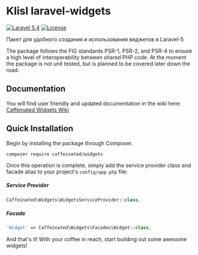 Klisl laravel-widgets
=================
[![Laravel 5.4](https://img.shields.io/badge/Laravel-5.4-orange.svg?style=flat-square)](http://laravel.com)
[![License](http://img.shields.io/badge/license-MIT-brightgreen.svg?style=flat-square)](https://tldrlegal.com/license/mit-license)

Пакет для удобного создания и использования виджетов в Laravel-5

The package follows the FIG standards PSR-1, PSR-2, and PSR-4 to ensure a high level of interoperability between shared PHP code. At the moment the package is not unit tested, but is planned to be covered later down the road.

Documentation
-------------
You will find user friendly and updated documentation in the wiki here: [Caffeinated Widgets Wiki](https://github.com/caffeinated/widgets/wiki)

Quick Installation
------------------
Begin by installing the package through Composer.

```
composer require caffeinated/widgets
```

Once this operation is complete, simply add the service provider class and facade alias to your project's `config/app.php` file:

##### Service Provider
```php
Caffeinated\Widgets\WidgetsServiceProvider::class,
```

##### Facade
```php
'Widget' => Caffeinated\Widgets\Facades\Widget::class,
```

And that's it! With your coffee in reach, start building out some awesome widgets!
